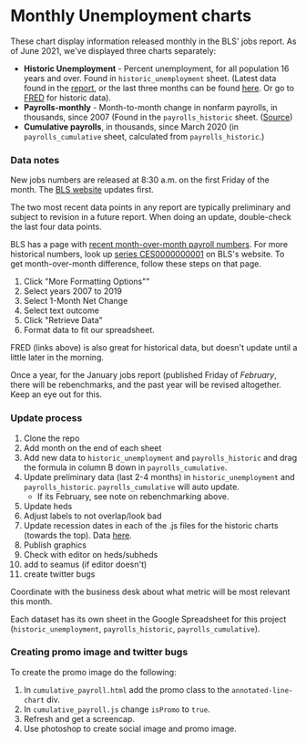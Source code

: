 # Monthly Unemployment charts

These chart display information released monthly in the BLS' jobs report. As of June 2021, we've displayed three charts separately:

* **Historic Unemployment** - Percent unemployment, for all population 16 years and over. Found in `historic_unemployment` sheet. (Latest data found in the [report](https://www.bls.gov/news.release/empsit.nr0.htm), or the last three months can be found [here](https://www.bls.gov/news.release/empsit.a.htm). Or go to [FRED](https://fred.stlouisfed.org/graph/?g=ENgB) for historic data).
* **Payrolls-monthly** - Month-to-month change in nonfarm payrolls, in thousands, since 2007 (Found in the `payrolls_historic` sheet. ([Source](https://data.bls.gov/timeseries/CES0000000001))
* **Cumulative payrolls**, in thousands, since March 2020 (in `payrolls_cumulative` sheet, calculated from `payrolls_historic`.)

### Data notes

New jobs numbers are released at 8:30 a.m. on the first Friday of the month. The [BLS website](https://www.bls.gov/news.release/empsit.nr0.htm) updates first.

The two most recent data points in any report are typically preliminary and subject to revision in a future report. When doing an update, double-check the last four data points.

BLS has a page with [recent month-over-month payroll numbers](https://www.bls.gov/web/empsit/ceseesummary.htm). For more historical numbers, look up [series CES0000000001](https://data.bls.gov/timeseries/CES0000000001) on BLS's website. To get month-over-month difference, follow these steps on that page. 

1. Click "More Formatting Options""
1. Select years 2007 to 2019
1. Select 1-Month Net Change
1. Select text outcome
1. Click "Retrieve Data"
1. Format data to fit our spreadsheet. 

FRED (links above) is also great for historical data, but doesn't update until a little later in the morning.

Once a year, for the January jobs report (published Friday of *February*, there will be rebenchmarks, and the past year will be revised altogether. Keep an eye out for this.

### Update process

1. Clone the repo
1. Add month on the end of each sheet
1. Add new data to `historic_unemployment` and `payrolls_historic` and drag the formula in column B down in `payrolls_cumulative`.
1. Update preliminary data (last 2-4 months) in `historic_unemployment` and `payrolls_historic`. `payrolls_cumulative` will auto update.
	- If its February, see note on rebenchmarking above. 
1. Update heds
1. Adjust labels to not overlap/look bad
1. Update recession dates in each of the .js files for the historic charts (towards the top). Data [here](https://www.nber.org/research/data/us-business-cycle-expansions-and-contractions). 
1. Publish graphics 
1. Check with editor on heds/subheds
1. add to seamus (if editor doesn't)
1. create twitter bugs

Coordinate with the business desk about what metric will be most relevant this month.

Each dataset has its own sheet in the Google Spreadsheet for this project (`historic_unemployment`, `payrolls_historic`, `payrolls_cumulative`).

### Creating promo image and twitter bugs

To create the promo image do the following:

1. In `cumulative_payroll.html` add the promo class to the `annotated-line-chart` div.
1. In `cumulative_payroll.js` change `isPromo` to `true`. 
1. Refresh and get a screencap.
1. Use photoshop to create social image and promo image. 

